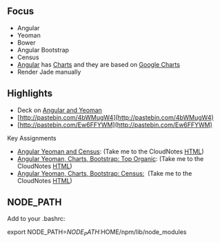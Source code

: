 ## Focus

*   Angular
*   Yeoman
*   Bower
*   Angular Bootstrap
*   Census
*   [Angular](http://bouil.github.io/angular-google-chart/#/fat) has [Charts](https://github.com/chinmaymk/angular-charts) and they are based on [Google Charts](https://google-developers.appspot.com/chart/)
*   Render Jade manually

## Highlights

*   Deck on [Angular and Yeoman](http://bit.ly/angular-yeoman)
*   [http://pastebin.com/4bWMugW4](http://pastebin.com/4bWMugW4)
*   [http://pastebin.com/Ew6FFYWM](http://pastebin.com/Ew6FFYWM)

Key Assignments

*   [Angular Yeoman and Census](/courses/1085616/assignments/5088127): (Take me to the CloudNotes [HTML](http://www.elvenware.com/charlie/books/CloudNotes/Assignments/AngularYeomanCensus.html))
*   [Angular Yeoman, Charts, Bootstrap: Top Organic](/courses/1085616/assignments/5098413): (Take me to the CloudNotes [HTML](http://www.elvenware.com/charlie/books/CloudNotes/Assignments/AngularChartOrganic.html))
*   [Angular Yeoman, Charts, Bootstrap: Census:](/courses/1085616/assignments/5098414)  (Take me to the CloudNotes [HTML](http://www.elvenware.com/charlie/books/CloudNotes/Assignments/AngularChartCensus.html))

## NODE_PATH

Add to your .bashrc:

export NODE_PATH=$NODE_PATH:$HOME/npm/lib/node_modules